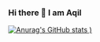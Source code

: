 ### Hi there 👋 I am Aqil
[![Anurag's GitHub stats](https://github-readme-stats.vercel.app/api?username=hoshmandaqil&count_private=true&show_icons=true&theme=dark)
)](https://github.com/anuraghazra/github-readme-stats)

